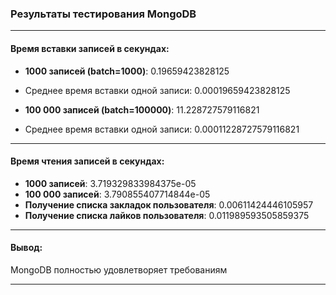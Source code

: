 ### Результаты тестирования MongoDB

____________________________________________________________________________

#### Время вставки записей в секундах:

- **1000 записей (batch=1000)**: 0.19659423828125
- Среднее время вставки одной записи: 0.00019659423828125

- **100 000 записей (batch=100000)**: 11.228727579116821
- Среднее время вставки одной записи: 0.00011228727579116821

____________________________________________________________________________

#### Время чтения записей в секундах:

- **1000 записей**: 3.719329833984375e-05
- **100 000 записей**: 3.790855407714844e-05
- **Получение списка закладок пользователя**: 0.00611424446105957
- **Получение списка лайков пользователя**: 0.011989593505859375

____________________________________________________________________________
#### Вывод:
MongoDB полностью удовлетворяет требованиям
____________________________________________________________________________